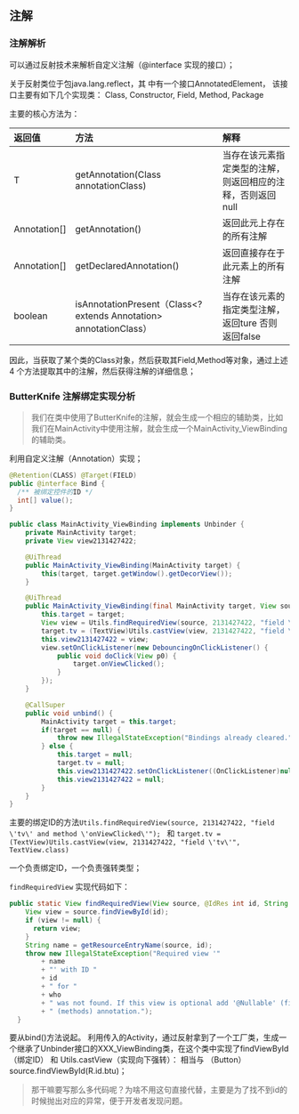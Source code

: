 注解
---

### 注解解析
可以通过反射技术来解析自定义注解（@interface 实现的接口）；

关于反射类位于包java.lang.reflect，其 中有一个接口AnnotatedElement，
该接口主要有如下几个实现类： 
Class, Constructor, Field, Method, Package

主要的核心方法为：

| 返回值 |     方法 |   解释|
| :-------- | :--------| :------ |
| T |   getAnnotation(Class annotationClass) |  当存在该元素指定类型的注解，则返回相应的注释，否则返回null |
| Annotation[] |    getAnnotation() |  返回此元上存在的所有注解 |
| Annotation[] |   getDeclaredAnnotation() |  返回直接存在于此元素上的所有注解|
| boolean |   isAnnotationPresent（Class<?  extends Annotation> annotationClass）|  当存在该元素的指定类型注解，返回ture 否则返回false|

因此，当获取了某个类的Class对象，然后获取其Field,Method等对象，通过上述4 个方法提取其中的注解，然后获得注解的详细信息；

### ButterKnife 注解绑定实现分析
> 我们在类中使用了ButterKnife的注解，就会生成一个相应的辅助类，比如我们在MainActivity中使用注解，就会生成一个MainActivity_ViewBinding的辅助类。

利用自定义注解（Annotation）实现；
```java
@Retention(CLASS) @Target(FIELD)
public @interface Bind {
  /** 被绑定控件的ID */
  int[] value();
}
```

```java
public class MainActivity_ViewBinding implements Unbinder {
    private MainActivity target;
    private View view2131427422;

    @UiThread
    public MainActivity_ViewBinding(MainActivity target) {
        this(target, target.getWindow().getDecorView());
    }

    @UiThread
    public MainActivity_ViewBinding(final MainActivity target, View source) {
        this.target = target;
        View view = Utils.findRequiredView(source, 2131427422, "field \'tv\' and method \'onViewClicked\'");
        target.tv = (TextView)Utils.castView(view, 2131427422, "field \'tv\'", TextView.class);
        this.view2131427422 = view;
        view.setOnClickListener(new DebouncingOnClickListener() {
            public void doClick(View p0) {
                target.onViewClicked();
            }
        });
    }

    @CallSuper
    public void unbind() {
        MainActivity target = this.target;
        if(target == null) {
            throw new IllegalStateException("Bindings already cleared.");
        } else {
            this.target = null;
            target.tv = null;
            this.view2131427422.setOnClickListener((OnClickListener)null);
            this.view2131427422 = null;
        }
    }
}
```
主要的绑定ID的方法`Utils.findRequiredView(source, 2131427422, "field \'tv\' and method \'onViewClicked\'");
     ` 和 `target.tv = (TextView)Utils.castView(view, 2131427422, "field \'tv\'", TextView.class)`

一个负责绑定ID，一个负责强转类型；

`findRequiredView` 实现代码如下：
```java
public static View findRequiredView(View source, @IdRes int id, String who) {
    View view = source.findViewById(id);
    if (view != null) {
      return view;
    }
    String name = getResourceEntryName(source, id);
    throw new IllegalStateException("Required view '"
        + name
        + "' with ID "
        + id
        + " for "
        + who
        + " was not found. If this view is optional add '@Nullable' (fields) or '@Optional'"
        + " (methods) annotation.");
  }
```

要从bind()方法说起。
利用传入的Activity，通过反射拿到了一个工厂类，生成一个继承了Unbinder接口的XXX_ViewBinding类，在这个类中实现了findViewById（绑定ID） 和 Utils.castView（实现向下强转）：
相当与 （Button）source.findViewById(R.id.btu)；

> 那干嘛要写那么多代码呢？为啥不用这句直接代替，主要是为了找不到id的时候抛出对应的异常，便于开发者发现问题。



